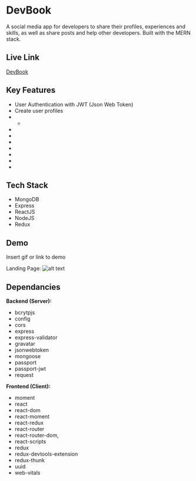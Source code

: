 # DevBook

A social media app for developers to share their profiles, experiences and skills, as well as share posts and help other developers. Built with the MERN stack.

## Live Link

[DevBook](www.developerbook.me)

## Key Features

- User Authentication with JWT (Json Web Token)
- Create user profiles
- -
-
-
-
-
-
-
-

## Tech Stack

- MongoDB
- Express
- ReactJS
- NodeJS
- Redux

## Demo

Insert gif or link to demo

Landing Page:
![alt text](https://github.com/ivan-jb-mak/DevBook/blob/master/screenshots/LandingPage.JPG "Landing Page")

## Dependancies

**Backend (Server):**

- bcrytpjs
- config
- cors
- express
- express-validator
- gravatar
- jsonwebtoken
- mongoose
- passport
- passport-jwt
- request

**Frontend (Client):**

- moment
- react
- react-dom
- react-moment
- react-redux
- react-router
- react-router-dom,
- react-scripts
- redux
- redux-devtools-extension
- redux-thunk
- uuid
- web-vitals
